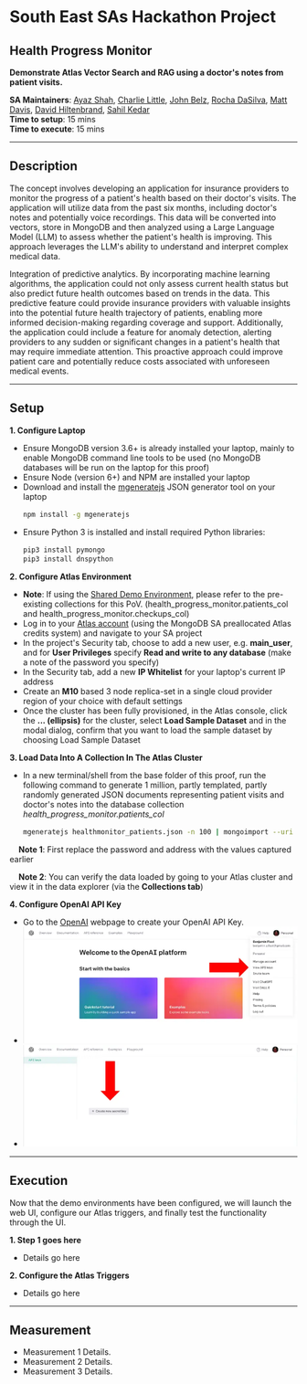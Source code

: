 # South East SAs Hackathon Project

## Health Progress Monitor



__Demonstrate Atlas Vector Search and RAG using a doctor's notes from patient visits.__

__SA Maintainers__: [Ayaz Shah](mailto:ayaz.shah@mongodb.com), [Charlie Little](mailto:charlie.little@mongodb.com), [John Belz](mailto:john.belz@mongodb.com), [Rocha DaSilva](mailto:marcelo.rocha@mongodb.com), [Matt Davis](mailto:matt.davis@mongodb.com), [David Hiltenbrand](mailto:david.hiltenbrand@mongodb.com), [Sahil Kedar](mailto:sahil.kedar@mongodb.com) <br/>
__Time to setup__: 15 mins <br/>
__Time to execute__: 15 mins <br/>

---

## Description

The concept involves developing an application for insurance providers to monitor the progress of a patient's health based on their doctor's visits. The application will utilize data from the past six months, including doctor's notes and potentially voice recordings. This data will be converted into vectors, store in MongoDB and then analyzed using a Large Language Model (LLM) to assess whether the patient's health is improving. This approach leverages the LLM's ability to understand and interpret complex medical data.

Integration of predictive analytics. By incorporating machine learning algorithms, the application could not only assess current health status but also predict future health outcomes based on trends in the data. This predictive feature could provide insurance providers with valuable insights into the potential future health trajectory of patients, enabling more informed decision-making regarding coverage and support. Additionally, the application could include a feature for anomaly detection, alerting providers to any sudden or significant changes in a patient's health that may require immediate attention. This proactive approach could improve patient care and potentially reduce costs associated with unforeseen medical events.


---

## Setup

__1. Configure Laptop__
* Ensure MongoDB version 3.6+ is already installed your laptop, mainly to enable MongoDB command line tools to be used (no MongoDB databases will be run on the laptop for this proof)
* Ensure Node (version 6+) and NPM are installed your laptop
* Download and install the [mgeneratejs](https://www.npmjs.com/package/mgeneratejs) JSON generator tool on your laptop
  ```bash
  npm install -g mgeneratejs
  ```
* Ensure Python 3 is installed and install required Python libraries:
  ```bash
  pip3 install pymongo
  pip3 install dnspython
  ```

__2. Configure Atlas Environment__
* __Note__: If using the [Shared Demo Environment](https://docs.google.com/document/d/1cWyqMbJ_cQP3j7S4FJQhjRRiKq9WPfwPG6BmJL2bMvY/edit), please refer to the pre-existing collections for this PoV. (health_progress_monitor.patients_col and health_progress_monitor.checkups_col)
* Log in to your [Atlas account](http://cloud.mongodb.com) (using the MongoDB SA preallocated Atlas credits system) and navigate to your SA project
* In the project's Security tab, choose to add a new user, e.g. __main_user__, and for __User Privileges__ specify __Read and write to any database__ (make a note of the password you specify)
* In the Security tab, add a new __IP Whitelist__ for your laptop's current IP address
* Create an __M10__ based 3 node replica-set in a single cloud provider region of your choice with default settings
* Once the cluster has been fully provisioned, in the Atlas console, click the __... (ellipsis)__ for the cluster, select __Load Sample Dataset__ and in the modal dialog, confirm that you want to load the sample dataset by choosing Load Sample Dataset

__3. Load Data Into A Collection In The Atlas Cluster__
* In a new terminal/shell from the base folder of this proof, run the following command to generate 1 million, partly templated, partly randomly generated JSON documents representing patient visits and doctor's notes into the database collection _health_progress_monitor.patients_col_
  ```bash
  mgeneratejs healthmonitor_patients.json -n 100 | mongoimport --uri "mongodb+srv://main_user:MyPassword@testcluster-abcde.mongodb.net/health_progress_monitor" --collection patients_col
  ```
 &nbsp;&nbsp;&nbsp; __Note 1__: First replace the password and address with the values captured earlier

 &nbsp;&nbsp;&nbsp; __Note 2__: You can verify the data loaded by going to your Atlas cluster and view it in the data explorer (via the **Collections tab**)

__4. Configure OpenAI API Key__
* Go to the [OpenAI](https://platform.openai.com/overview) webpage to create your OpenAI API Key.
* ![Click View API Keys.](img/openAI_home.png)
* ![Click Create new secret key.](img/openAI_create_secret.png)

---

## Execution

Now that the demo environments have been configured, we will launch the web UI, configure our Atlas triggers, and finally test the functionality through the UI.

__1. Step 1 goes here__

* Details go here

__2. Configure the Atlas Triggers__

* Details go here
---

## Measurement

* Measurement 1 Details.
* Measurement 2 Details.
* Measurement 3 Details.